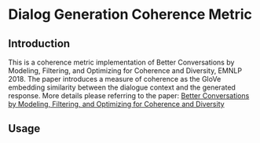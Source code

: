 # Dialog Generation Coherence Metric

## Introduction

This is a coherence metric implementation of Better Conversations by Modeling, Filtering, and Optimizing for Coherence and Diversity, EMNLP 2018. 
The paper introduces a measure of coherence as the GloVe embedding similarity between the dialogue context and the generated response.
More details please referring to the paper: [Better Conversations by Modeling, Filtering, and Optimizing for Coherence and Diversity](https://www.aclweb.org/anthology/D18-1432.pdf)

## Usage

